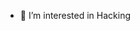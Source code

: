 - 👀 I’m interested in Hacking


<!---
Price/Price is a ✨ special ✨ repository because its `README.md` (this file) appears on your GitHub profile.
You can click the Preview link to take a look at your changes.
--->
